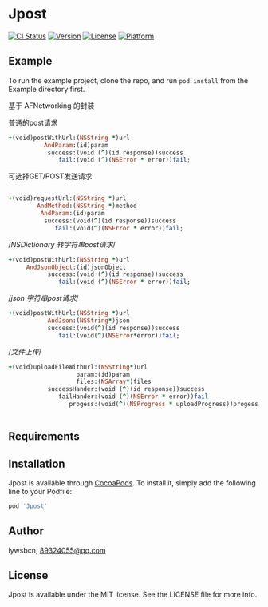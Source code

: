 # Jpost

[![CI Status](https://img.shields.io/travis/lywsbcn/Jpost.svg?style=flat)](https://travis-ci.org/lywsbcn/Jpost)
[![Version](https://img.shields.io/cocoapods/v/Jpost.svg?style=flat)](https://cocoapods.org/pods/Jpost)
[![License](https://img.shields.io/cocoapods/l/Jpost.svg?style=flat)](https://cocoapods.org/pods/Jpost)
[![Platform](https://img.shields.io/cocoapods/p/Jpost.svg?style=flat)](https://cocoapods.org/pods/Jpost)

## Example

To run the example project, clone the repo, and run `pod install` from the Example directory first.

基于 AFNetworking 的封装

普通的post请求
```ruby
+(void)postWithUrl:(NSString *)url
          AndParam:(id)param
           success:(void (^)(id response))success
              fail:(void (^)(NSError * error))fail;
```

可选择GET/POST发送请求
```ruby

+(void)requestUrl:(NSString *)url
        AndMethod:(NSString *)method
         AndParam:(id)param
          success:(void(^)(id response))success
             fail:(void(^)(NSError * error))fail;
```

/*NSDictionary 转字符串post请求*/
```ruby
+(void)postWithUrl:(NSString *)url
     AndJsonObject:(id)jsonObject
           success:(void (^)(id response))success
              fail:(void (^)(NSError * error))fail;
```

/*json 字符串post请求*/
```ruby
+(void)postWithUrl:(NSString *)url
           AndJson:(NSString*)json
           success:(void(^)(id response))success
              fail:(void(^)(NSError*error))fail;
```


/*文件上传*/
```ruby
+(void)uploadFileWithUrl:(NSString*)url
                   param:(id)param
                   files:(NSArray*)files
           successHander:(void (^)(id response))success
              failHander:(void (^)(NSError * error))fail
                 progess:(void(^)(NSProgress * uploadProgress))progess;
                 
```


## Requirements

## Installation

Jpost is available through [CocoaPods](https://cocoapods.org). To install
it, simply add the following line to your Podfile:

```ruby
pod 'Jpost'
```

## Author

lywsbcn, 89324055@qq.com

## License

Jpost is available under the MIT license. See the LICENSE file for more info.
